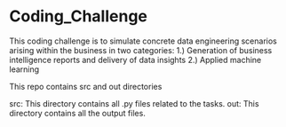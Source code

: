 # Coding_Challenge
This coding challenge is to simulate concrete data engineering scenarios arising within the business in two categories: 1.) Generation of business intelligence reports and delivery of data insights 2.) Applied machine learning


This repo contains src and out directories

src: This directory contains all .py files related to the tasks.
out: This directory contains all the output files.
